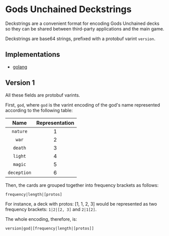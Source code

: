 
# Gods Unchained Deckstrings

Deckstrings are a convenient format for encoding Gods Unchained decks so they can be shared between third-party applications and the main game. 

Deckstrings are base64 strings, prefixed with a protobuf varint ```version```. 

## Implementations

- [golang](https://github.com/fuelgames/go-deckstring)

## Version 1

All these fields are protobuf varints. 

First, ```god```, where ```god``` is the varint encoding of the god's name represented according to the following table:

| Name | Representation | 
| :--------: |:---:| 
| ```nature``` | 1 |
| ```war``` | 2 |
| ```death``` | 3 |
| ```light``` | 4 |
| ```magic``` | 5 |
| ```deception``` | 6 |

Then, the cards are grouped together into frequency brackets as follows:

```
frequency|length|[protos]
```

For instance, a deck with protos: [1, 1, 2, 3] would be represented as two frequency brackets: ```1|2|[2, 3]``` and ```2|1[2]```. 

The whole encoding, therefore, is:

```version|god|[frequency|length|[protos]]```
